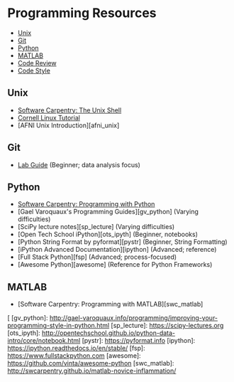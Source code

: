 # Programming Resources

- [Unix](#Unix)
- [Git](#Git)
- [Python](#Python)
- [MATLAB](#MATLAB)
- [Code Review][code_review]
- [Code Style][style]

## Unix
- [Software Carpentry: The Unix Shell][swc_shell]
- [Cornell Linux Tutorial][cornell_linux]
- [AFNI Unix Introduction][afni_unix]

## Git
- [Lab Guide][lab_git] (Beginner; data analysis focus)

## Python
- [Software Carpentry: Programming with Python][swc_python]
- [Gael Varoquaux's Programming Guides][gv_python] (Varying difficulties)
- [SciPy lecture notes][sp_lecture] (Varying difficulties)
- [Open Tech School iPython][ots_ipyth] (Beginner, notebooks)
- [Python String Format by pyformat][pystr] (Beginner, String Formatting)
- [iPython Advanced Documentation][ipython] (Advanced; reference)
- [Full Stack Python][fsp] (Advanced; process-focused)
- [Awesome Python][awesome] (Reference for Python Frameworks)

## MATLAB
- [Software Carpentry: Programming with MATLAB][swc_matlab]

[code_review]: <code_review.md>
[style]: <style.md>
[swc_shell]: <http://swcarpentry.github.io/shell-novice/>
[cornell_linux]: <https://cvw.cac.cornell.edu/Linux/default>
[afni_linux]: <https://afni.nimh.nih.gov/pub/dist/edu/data/CD.expanded/AFNI_data6/unix_tutorial/index.html>
[lab_git]: <git.md>
[swc_python]: <https://swcarpentry.github.io/python-novice-inflammation/>
[
[gv_python]: <http://gael-varoquaux.info/programming/improving-your-programming-style-in-python.html>
[sp_lecture]: <https://scipy-lectures.org>
[ots_ipyth]: <http://opentechschool.github.io/python-data-intro/core/notebook.html>
[pystr]: <https://pyformat.info>
[ipython]: <https://ipython.readthedocs.io/en/stable/>
[fsp]: <https://www.fullstackpython.com>
[awesome]: <https://github.com/vinta/awesome-python>
[swc_matlab]: <http://swcarpentry.github.io/matlab-novice-inflammation/>
